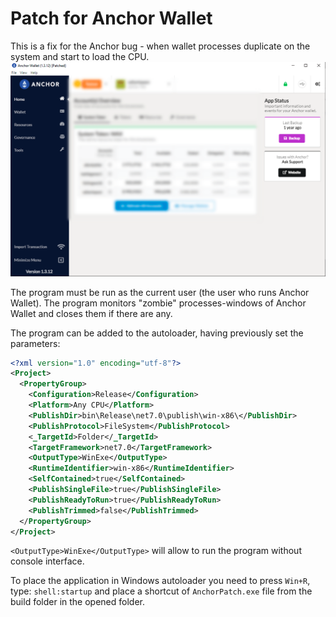 # Patch for Anchor Wallet

This is a fix for the Anchor bug - when wallet processes duplicate on the system and start to load the CPU.
![alt text](https://github.com/Saltant/anchor-patch/blob/master/anchor_patch.png?raw=true)

The program must be run as the current user (the user who runs Anchor Wallet). The program monitors "zombie" processes-windows of Anchor Wallet and closes them if there are any.

The program can be added to the autoloader, having previously set the parameters:


```xml
<?xml version="1.0" encoding="utf-8"?>
<Project>
  <PropertyGroup>
    <Configuration>Release</Configuration>
    <Platform>Any CPU</Platform>
    <PublishDir>bin\Release\net7.0\publish\win-x86\</PublishDir>
    <PublishProtocol>FileSystem</PublishProtocol>
    <_TargetId>Folder</_TargetId>
    <TargetFramework>net7.0</TargetFramework>
    <OutputType>WinExe</OutputType>
    <RuntimeIdentifier>win-x86</RuntimeIdentifier>
    <SelfContained>true</SelfContained>
    <PublishSingleFile>true</PublishSingleFile>
    <PublishReadyToRun>true</PublishReadyToRun>
    <PublishTrimmed>false</PublishTrimmed>
  </PropertyGroup>
</Project>
```
```<OutputType>WinExe</OutputType>``` will allow to run the program without console interface.

To place the application in Windows autoloader you need to press ```Win+R```, type: ```shell:startup``` and place a shortcut of ```AnchorPatch.exe``` file from the build folder in the opened folder.
